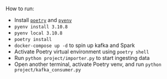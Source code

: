 How to run:

- Install [`poetry`](https://github.com/python-poetry/poetry#installation) and [`pyenv`](https://github.com/pyenv/pyenv)
- `pyenv install 3.10.8`
- `pyenv local 3.10.8`
- `poetry install`
- `docker-compose up -d` to spin up kafka and Spark
- Activate Poetry virtual environment using `poetry shell`
- Run `python project/importer.py` to start ingesting data
- Open another terminal, activate Poetry venv, and run `python project/kafka_consumer.py`

